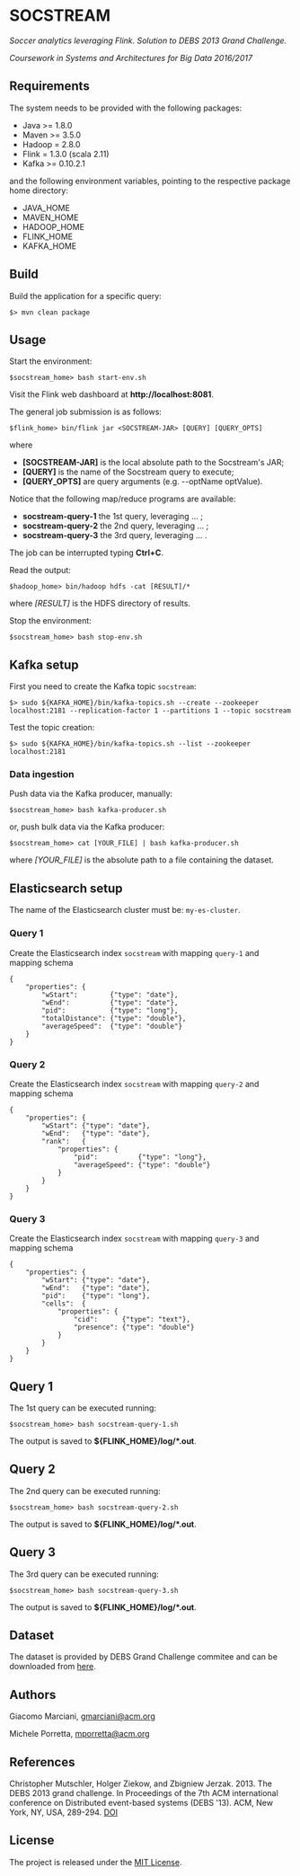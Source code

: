 # SOCSTREAM

*Soccer analytics leveraging Flink. Solution to DEBS 2013 Grand Challenge.*

*Coursework in Systems and Architectures for Big Data 2016/2017*


## Requirements
The system needs to be provided with the following packages:
* Java >= 1.8.0
* Maven >= 3.5.0
* Hadoop = 2.8.0
* Flink = 1.3.0 (scala 2.11)
* Kafka >= 0.10.2.1

and the following environment variables, pointing to the respective package home directory:
* JAVA_HOME
* MAVEN_HOME
* HADOOP_HOME
* FLINK_HOME
* KAFKA_HOME


## Build
Build the application for a specific query:

    $> mvn clean package

## Usage
Start the environment:

    $socstream_home> bash start-env.sh

Visit the Flink web dashboard at **http://localhost:8081**.

The general job submission is as follows:

    $flink_home> bin/flink jar <SOCSTREAM-JAR> [QUERY] [QUERY_OPTS]

where
* **[SOCSTREAM-JAR]** is the local absolute path to the Socstream's JAR;
* **[QUERY]** is the name of the Socstream query to execute;
* **[QUERY_OPTS]** are query arguments (e.g. --optName optValue).

Notice that the following map/reduce programs are available:
* **socstream-query-1** the 1st query, leveraging ... ;
* **socstream-query-2** the 2nd query, leveraging ... ;
* **socstream-query-3** the 3rd query, leveraging ... .

The job can be interrupted typing **Ctrl+C**.

Read the output:

    $hadoop_home> bin/hadoop hdfs -cat [RESULT]/*

where
*[RESULT]* is the HDFS directory of results.

Stop the environment:

    $socstream_home> bash stop-env.sh
    
    
## Kafka setup
First you need to create the Kafka topic `socstream`:

    $> sudo ${KAFKA_HOME}/bin/kafka-topics.sh --create --zookeeper localhost:2181 --replication-factor 1 --partitions 1 --topic socstream

Test the topic creation:

    $> sudo ${KAFKA_HOME}/bin/kafka-topics.sh --list --zookeeper localhost:2181
    
    
### Data ingestion
Push data via the Kafka producer, manually:

    $socstream_home> bash kafka-producer.sh
    
or, push bulk data via the Kafka producer:
    
    $socstream_home> cat [YOUR_FILE] | bash kafka-producer.sh
    
where *[YOUR_FILE]* is the absolute path to a file containing the dataset.


## Elasticsearch setup
The name of the Elasticsearch cluster must be: `my-es-cluster`.

### Query 1
Create the Elasticsearch index `socstream` with mapping `query-1` and mapping schema

    {
        "properties": {
            "wStart":        {"type": "date"},
            "wEnd":          {"type": "date"},
            "pid":           {"type": "long"},
            "totalDistance": {"type": "double"},
            "averageSpeed":  {"type": "double"}
        }
    }

### Query 2
Create the Elasticsearch index `socstream` with mapping `query-2` and mapping schema

    {
        "properties": {
            "wStart": {"type": "date"},
            "wEnd":   {"type": "date"},
            "rank":   {
                "properties": {
                    "pid":          {"type": "long"},
                    "averageSpeed": {"type": "double"}
                }
            }
        }
    }
    
 ### Query 3
 Create the Elasticsearch index `socstream` with mapping `query-3` and mapping schema
 
    {
        "properties": {
            "wStart": {"type": "date"},
            "wEnd":   {"type": "date"},
            "pid":    {"type": "long"},
            "cells":  {
                "properties": {
                    "cid":      {"type": "text"},
                    "presence": {"type": "double"}
                }
            }
        }
    }
    
## Query 1    
The 1st query can be executed running:

    $socstream_home> bash socstream-query-1.sh
    
The output is saved to **${FLINK_HOME}/log/\*.out**.


## Query 2    
The 2nd query can be executed running:

    $socstream_home> bash socstream-query-2.sh
    
The output is saved to **${FLINK_HOME}/log/\*.out**.


## Query 3    
The 3rd query can be executed running:

    $socstream_home> bash socstream-query-3.sh
    
The output is saved to **${FLINK_HOME}/log/\*.out**.


## Dataset
The dataset is provided by DEBS Grand Challenge commitee and can be downloaded from [here](http://debs.org/?p=41).


## Authors
Giacomo Marciani, [gmarciani@acm.org](mailto:gmarciani@acm.org)

Michele Porretta, [mporretta@acm.org](mailto:mporretta@acm.org)


## References
Christopher Mutschler, Holger Ziekow, and Zbigniew Jerzak. 2013. The DEBS 2013 grand challenge. In Proceedings of the 7th ACM international conference on Distributed event-based systems (DEBS '13). ACM, New York, NY, USA, 289-294. [DOI](http://dx.doi.org/10.1145/2488222.2488283)


## License
The project is released under the [MIT License](https://opensource.org/licenses/MIT).

